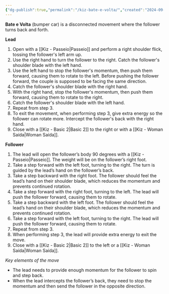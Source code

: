 ```yaml
---
{"dg-publish":true,"permalink":"/kiz-bate-e-volta/","created":"2024-09-22T13:12:45.835-04:00","updated":"2024-09-22T13:50:11.338-04:00"}
---
```



**Bate e Volta** (bumper car) is a disconnected movement where the follower turns back and forth.

**Lead**
1. Open with a [[Kiz - Passeio\|Passeio]] and perform a right shoulder flick, tossing the follower's left arm up.
2. Use the right hand to turn the follower to the right. Catch the follower's shoulder blade with the left hand.
3. Use the left hand to stop the follower's momentum, then push them forward, causing them to rotate to the left. Before pushing the follower forward, the couple is supposed to be facing the same direction.
4. Catch the follower's shoulder blade with the right hand.
5. With the right hand, stop the follower's momentum, then push them forward, causing them to rotate to the right.
6. Catch the follower's shoulder blade with the left hand.
7. Repeat from step 3.
8. To exit the movement, when performing step 3, give extra energy so the follower can rotate more. Intercept the follower's back with the right hand.
9. Close with a [[Kiz - Basic 2\|Basic 2]] to the right or with a [[Kiz - Woman Saída\|Woman Saída]].

**Follower**
1. The lead will open the follower’s body 90 degrees with a [[Kiz - Passeio\|Passeio]]. The weight will be on the follower’s right foot.
2. Take a step forward with the left foot, turning to the right. The turn is guided by the lead’s hand on the follower’s back.
3. Take a step backward with the right foot. The follower should feel the lead’s hand on their shoulder blade, which reduces the momentum and prevents continued rotation.
4. Take a step forward with the right foot, turning to the left. The lead will push the follower forward, causing them to rotate.
5. Take a step backward with the left foot. The follower should feel the lead’s hand on their shoulder blade, which reduces the momentum and prevents continued rotation.
6. Take a step forward with the left foot, turning to the right. The lead will push the follower forward, causing them to rotate.
7. Repeat from step 3.
8. When performing step 3, the lead will provide extra energy to exit the move.
9. Close with a [[Kiz - Basic 2\|Basic 2]] to the left or a [[Kiz - Woman Saída\|Woman Saída]].

*Key elements of the move*

- The lead needs to provide enough momentum for the follower to spin and step back.
- When the lead intercepts the follower’s back, they need to stop the momentum and then send the follower in the opposite direction.
